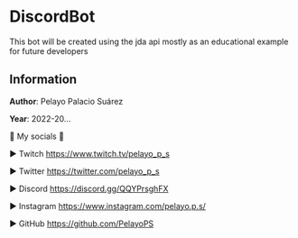# DiscordBot
This bot will be created using the jda api mostly as an educational example for future developers

## Information

**Author**: Pelayo Palacio Suárez


**Year**: 2022-20...

🔔 My socials 🔔

► Twitch https://www.twitch.tv/pelayo_p_s

► Twitter https://twitter.com/pelayo_p_s

► Discord https://discord.gg/QQYPrsghFX

► Instagram https://www.instagram.com/pelayo.p.s/

► GitHub https://github.com/PelayoPS
